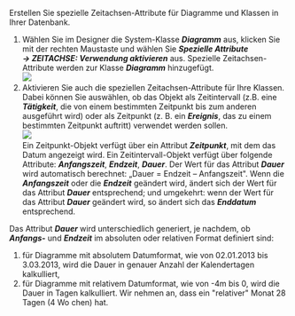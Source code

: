 

Erstellen Sie spezielle Zeitachsen-Attribute für Diagramme und Klassen
in Ihrer Datenbank.

1.  Wählen Sie im Designer die System-Klasse ***Diagramm*** aus, klicken
    Sie mit der rechten Maustaste und wählen Sie ***Spezielle Attribute
    → ZEITACHSE: Verwendung aktivieren*** aus. Spezielle
    Zeitachsen-Attribute werden zur Klasse ***Diagramm*** hinzugefügt.  
    ![](//images.ctfassets.net/utx1h0gfm1om/72IKuOSMHSE6Cukck460my/3381a94a99d8deb84df69c9a87fc9cbd/1018791.png)
2.  Aktivieren Sie auch die speziellen Zeitachsen-Attribute für Ihre
    Klassen. Dabei können Sie auswählen, ob das Objekt als Zeitintervall
    (z.B. eine ***Tätigkeit***, die von einem bestimmten Zeitpunkt bis
    zum anderen ausgeführt wird) oder als Zeitpunkt (z. B. ein
    ***Ereignis***, das zu einem bestimmten Zeitpunkt auftritt)
    verwendet werden sollen.  
    ![](//images.ctfassets.net/utx1h0gfm1om/c3bBVO02FGI4kEeIsgwAu/8414737aa5a2f8fed60a8a5318ebb9d4/1018804.png)  
    Ein Zeitpunkt-Objekt verfügt über ein Attribut ***Zeitpunkt***, mit
    dem das Datum angezeigt wird. Ein Zeitintervall-Objekt verfügt über
    folgende Attribute: ***Anfangszeit***, ***Endzeit***, ***Dauer***.
    Der Wert für das Attribut ***Dauer*** wird automatisch berechnet:
    „Dauer = Endzeit – Anfangszeit". Wenn die ***Anfangszeit*** oder die
    ***Endzeit*** geändert wird, ändert sich der Wert für das Attribut
    ***Dauer*** entsprechend; und umgekehrt: wenn der Wert für das
    Attribut ***Dauer*** geändert wird, so ändert sich das
    ***Enddatum*** entsprechend.

Das Attribut ***Dauer*** wird unterschiedlich generiert, je nachdem, ob
***Anfangs-*** und ***Endzeit*** im absoluten oder relativen Format
definiert sind:  
1) für Diagramme mit absolutem Datumformat, wie von 02.01.2013 bis
3.03.2013, wird die Dauer in genauer Anzahl der Kalendertagen
kalkulliert,  
2) für Diagramme mit relativem Datumformat, wie von -4m bis 0, wird die
Dauer in Tagen kalkulliert. Wir nehmen an, dass ein "relativer" Monat 28
Tagen (4 Wo chen) hat.

